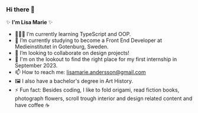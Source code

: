 ### Hi there 👋

✨ **I'm Lisa Marie** ✨ 

- 👩🏻‍💻 I’m currently learning TypeScript and OOP.
- 🌱 I’m currently studying to become a Front End Developer at Medieinstitutet in Gotenburg, Sweden. 
- 👯 I’m looking to collaborate on design projects!
- 👀 I'm on the lookout to find the right place for my first internship in September 2023.
- 📫 How to reach me: lisamarie.andersson@gmail.com
- 🖼 I also have a bachelor's degree in Art History.
- ⚡ Fun fact: Besides coding, I like to fold origami, read fiction books, photograph flowers, scroll trough interior and design related content and have coffee ☕️
